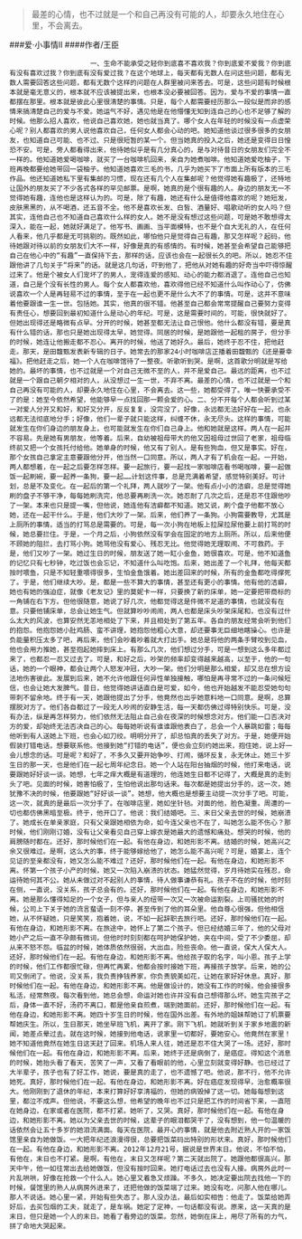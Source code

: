 > 最差的心情，也不过就是一个和自己再没有可能的人，却要永久地住在心里，不会离去。

###爱·小事情Ⅱ
####作者/王臣

						一、生命不能承受之轻你到底喜不喜欢我？你到底爱不爱我？你到底有没有喜欢过我？你到底有没有爱过我？在这个地球上，每天都有无数人在问这些问题，都有无数人需要回答这些问题，都有无数个这样的问题在人群里被问来答去。可是，这些问题有时候根本就是毫无意义的，根本就不应该被提出来，也根本没必要被回答。因为，爱与不爱的事情一直都摆在那里。根本就是彼此心里很清楚的事情。只是，每个人都需要经历那么一段似是而非的感情来搞清楚自己的爱与不爱。她运气不好，遇见他是在他懵懂无知到连自己的心也不足够了解的时候。他那么招人喜欢，他说自己喜欢她，她也就当真了。哪个女人在年轻的时候没有一点虚荣心呢？别人都喜欢的男人说他喜欢自己，任何女人都会心动的吧。她知道他谈过很多很多的女朋友，也知道自己可能、也不过、只是很短暂的某一个。但当她真的投入之后，她还是变得日日惶恐不安。可是，旁人都看得出来，他待她似乎是有几分真心的，是与对待昔日的女朋友们完全不一样的。他知道她爱喝咖啡，就买了一台咖啡机回来，亲自为她煮咖啡。他知道她爱吃柚子，下班再晚都要给她带回一袋柚子。他知道她喜欢三毛的书，几乎为她买下了市面上所有版本的三毛作品。他还知道她私下里有集邮的习惯，现在还有几个人在集邮呢？他觉得她有趣极了，还特地让国外的朋友买了不少各式各样的罕见邮票。是啊，她真的是个很有趣的人。身边的朋友无一不觉得她有趣，连他也是这样认为的。可是，除了有趣，她还有什么是值得他喜欢的呢？她短发，皮肤黑黑的，从不喝酒，还五音不全。他不是喜欢长发、白皙、酒量好、唱歌动听的女人吗？但其实，连他自己也不知道自己喜欢什么样的女人。她不是没有想过这些问题，可是她不敢想得太深入，能在一起，她就好满足了。他写书、画画、当平面模特，也不是个自大无礼的人，在任何人看来，他几乎都是无可挑剔的。既然如此，哪怕他只是觉得自己有趣，那又怎样呢？起码，他待她跟对待以前的女朋友们大不一样，好像是真的有感情的。有时候，她甚至会希望自己能够把自己在他心中的“有趣”一直保持下去，那样的话，应该也会在一起很长久的吧。所以，她忍不住跟他讲了几句关于“将来”的话。就是这几句话，吓到他了，把他从对她有趣的好奇当中吓得惊醒过来了。他是个被女人们宠坏了的男人，宠得连爱的感知、动心的能力都消退了。连他自己也知道，自己是个没有长性的男人。每个女人都喜欢他，喜欢得他已经不知道什么叫作动心了，仿佛说喜欢一个人是再轻易不过的事情，至于在一起也更不是什么大不了的事情。可是，这并不意味着他要跟谁一生一世。包括她。其实，他真的很不错。他甚至自己都会常常提醒自己要努力变得有责任心，想要回到最初知道什么是动心的年纪。可是，这是需要时间的，可能，很快就好了。但她出现得还是略微有点早。分开的时候，她甚至都无法让自己恨他。他什么都没有错，要是真有什么错的话，那也只是她出现得太早，她觉得。同居的时候，是她跟他一起租的房子，但分手的时候，她连让他搬走都不忍心。离开的时候，他送了她好久。最后，她终于忍不住，把他赶走。那天，是田馥甄发表新专辑的日子。她常去的那家24小时咖啡店正播着田馥甄的《还是要幸福》。把他赶走之后，她一个人在咖啡馆待了一整夜。听歌听到哭。是啊，这首歌分明就是写给她的。最坏的事情，也不过就是一个对自己无微不至的人，并不是爱自己。最远的距离，也不过就是一个跟自己朝夕相对的人，从没想过一生一世，不弃不离。最差的心情，也不过就是一个和自己再没有可能的人，却要永久地住在心里，不会离去。这一些，她都受得了。唯一快要承受不了的是：她至今依然希望，他能够早一点找回那一颗会爱的心。二、分不开每个人都会听到过某一对爱人分开又和好，和好又分开，反反复复，没完没了，好像，永远都无法好好在一起，也永远都无法彻底地分手；好像，他们一辈子就只能这样，纠缠不休，永无尽头。这样的事情，可能就发生在你们身边的朋友身上，也可能就发生在你们自己身上。他和她就是这样。两人在一起并不容易。先是她有男朋友，他等着。后来，自幼被祖母带大的他又因祖母过世回了老家，祖母临终前又把一个女孩托付给他。她单身的时候，他又有了别人。是有些狗血，但又是事实。好在，那个女孩自己拿定主意要跟他分开，他当然一口同意。所以，两人才有了机会在一起。一开始，两人都想着，在一起之后要怎样怎样。要一起旅行，要一起找一家咖啡店看书喝咖啡，要一起做饭一起刷碗，要一起养一条狗，要一起……计划这件事，总是充满着希望，感觉特别美好。可计划，总是不及变化。在一起后的第一个礼拜，两人就吵了一架。他有点小小的洁癖，总是觉得她刷的盘子不够干净，每每她刷洗完，他总要再刷洗一次。她忍耐了几次之后，还是忍不住跟他吵了一架。本来也只是提一嘴，但他说，她连他有洁癖都不知道。她又说，刷个盘子他都不放心她，还在一起干什么。于是，他们大吵了一架。后来，他们养了一条狗。小狗需要教导，尤其是上厕所的事情，适当的打骂总是需要的。可是，每一次小狗在地板上拉屎拉尿他要上前打骂的时候，她总要拦住。于是，一个月之后，小狗依然没有学会在固定的地方上厕所。所以，后来他便不顾她的阻拦，去打骂小狗。她骂他没有爱心、残忍无比。他觉得她无理取闹、不可救药。于是，他们又吵了一架。她过生日的时候，朋友送了她一缸小金鱼，她很喜欢。可是，他不知道鱼的记忆只有七秒钟，吃过饭也会忘记，不知道什么叫吃饱。后来，她出差了一个礼拜，他每天都按时喂鱼，只是不知轻重喂得很多，生怕金鱼饿着。她出差回来的时候，所有的金鱼都吃得撑死了。于是，他们继续大吵。是，都是一些不算大的事情，甚至还有更小的事情。他有他的洁癖，她也有她的强迫症，就像《老友记》里的莫妮卡一样，只要换了新的床单，她一定要把带商标的一角铺在右下方。但他很随意，她说了好几次，他都觉得这是件微不足道的事情，也就没有在意。只要他铺床单，总会让她生气。但就算吵吵闹闹，两人也都是床头吵架床尾和，也没有过什么太大的风波，也算安然无恙地相处了下来，并且相处到了第五年。各自的朋友经常会听到他们的抱怨。他抱怨她小肚鸡肠、蛮不讲理，她抱怨他粗心大意，却还要事无巨细地瞎操心。也许是负能量积压太多了吧，再后来，他们会吵着吵着就大打出手。她总是将他的两条手臂咬到见血，他也会用力推她，甚至抱起她摔到床上。有那么几次，他们想过分手，可是一想到这么多年都过来了，也都忍一忍又过去了。可是，和好之后，吵架的频率却变得越来越高，以至于，他的一句话，她的一个眼神，都会让两个人怒发冲冠，大吵一架。他们分明是那么相爱，却又总在想方设法地伤害彼此。发展到后来，她不允许他跟任何异性单独接触，哪怕是再寻常不过的一条问候短信，也会让她大发脾气。昔日，他觉得她讲话直白是可爱，如今，他也开始越发不能忍受她句句带刺不留余地。终于有一天，她跟他提出了分手，他竟然也出乎她意料地一口同意。是啊，总算摆脱对方了。他们各自都过了一段无人吵闹的安静生活，每一天都仿佛过得特别快乐。可是，没有办法，纵是再怎样努力，他们依然无法阻止自己会在夜深的时候想念对方。他们能一口否决对方的爱，却始终无法否决自己的心。每每她听说有谁谁跟他表白了，总会一个人暴跳如雷；每每他听到有人送她上下班，也会心如刀绞。明明分开了，却总怕真的丢失了对方。于是，她便开始假装打错电话，想要联系他。他接到她“打错的电话”，便也会立刻约她出来，抱住她，说上好一会儿想念的话。可是呢？和好了，不多久又要开始争吵、打闹，循环反复，永无休止。她三十岁生日的那一天，也是他们在一起七周年纪念日。她一个人站在阳台抽烟的时候，他打来电话，说要跟她好好谈一谈。她想，七年之痒大概是有道理的，他连她生日都不记得了，大概是真的走到头了吧。见面的时候，她害怕极了，生怕他说出那句话来。每次都是她提出分手的，这一次，她犹豫不决的时候，他要跟她“好好谈一谈”。她想，他大概也是想要主动提一次分手了吧。可能，这一次，就真的是最后一次分手了。在咖啡店里，她如坐针毡。对面的他，脸色凝重。周遭的一切也都仿佛黑暗至极。终于，他开口了。他说：我们结婚吧。三、末日父亲去世的时候，她崩溃了。她成长在单亲家庭，只有父亲跟她相依为命，如今连父亲也不在了，叫她怎么能不伤心？那时候，他们刚刚订婚，没有让父亲看见自己穿上嫁衣是她最大的遗憾和痛处。想哭的时候，他的肩膀随时都在。还好，那时候他们在一起。有他在身边，和她形影不离。结婚的时候，她高兴之余又很难过。是啊，这么大的事，终于能够嫁给他了，她怎么能不高兴呢？可是，婚宴上，连个见证的至亲都没有，她又怎么能不难过？还好，那时候他们在一起。有他在身边，和她形影不离。怀第一个孩子小产的时候，她又一次陷入崩溃的状态。她猛然觉得，岁月待她实在残忍，命运待她何其不公。她从未做过对不起别人的事情，待人做事谦恭有礼。孩子不在的时候，他时刻在侧，一直说，没关系，孩子总会有的。还好，那时候他们在一起。有他在身边，和她形影不离。她是那么懂得知足的一个女子，但与亲人的纽带一次又一次被命运割裂。上司骚扰她的时候，公司上下关于她的流言蜚语一刻不停，甚至传到了他的耳朵里。他自尊心很强，但他相信她，从不怀疑她，只是笑笑，抱着她，说，不如一起辞职去旅行吧。还好，那时候他们在一起。有他在身边，和她形影不离。在旅途中，她怀上了第二个孩子。但已经结婚三年了，他的父母对她小产之后一直不孕颇有微词，但他时时刻刻都在呵护她保护她，夹在中间，受了不少委屈，却从来不怒不怨。临盆的时候，她体质依然很弱，大出血，险些丧命。他一直说，保大人保大人。还好，那时候他们在一起。有他在身边，和她形影不离。他给孩子取的名字，叫小恩。孩子上学的时候，他们工作都很忙碌，但再忙再累，他都会按时接她下班，再接孩子放学。后来，她的公司又倒闭了。他说，没关系，我负责挣钱养家，你负责貌美如花，让她在家好好休息。真好，那时候他们在一起。有他在身边，和她形影不离。他是做设计的，她没有工作的时候，他会接很多私活，经常熬夜。每次看到他，她总会想，命运对她也许并没有自己想得那么坏。她生完孩子之后，身体一直不好，汤药不离口，都是他亲自煎煮，端到她面前。还好，那时候他们在一起。有他在身边，和她形影不离。她四十岁生日的时候，他在国外出差。有外地的姐妹帮她订了机票要帮她庆生。所以，生日那天，她坐早班飞机，离开了家。刚下飞机，她就听到关于家乡地震的新闻，她差点晕过去。就在这时候，她接到他电话，说家里一切都好，要她安心。他竟然在家里！她不知道他竟然在她生日这天赶了回来。机场人来人往，她还是忍不住大哭了一场。还好，那时候他们在一起。有他在身边，和她形影不离。后来，她终于还是病倒了，是癌症。得知这个消息的时候，她抬头看了看天，苦笑了一声，又看了看眼前的他，心里立刻就变得好静。也已经过了大半辈子，孩子也有了好工作，她说，要是真的走了，也不遗憾了吧。他说，那不行，他不允许她死。真好，那时候他们在一起。有他在身边，和她形影不离。好在癌症发现得早，治愈概率很大。他刚刚到了退休的年纪，本来打算好好享清福的，但她的病毁掉了这一切。她每每想到这里，都泣不成声。但他说，不要这么想，他希望的晚年也不过只是把工作的时间省下来，一直陪在她身边，在家或者在医院，都不打紧。她听了，又哭。真好，那时候他们在一起。有他在身边，和她形影不离。她以为父亲去世的时候，这辈子的眼泪都哭干了，没有想到，他一句温暖的话依然会让五十多岁的她泪流满面。每天在医院，最开心的事情，就是他去附近熟人开的一家饭馆里亲自为她做饭。一大把年纪还浪漫得很，总要把饭菜码出特别的形状来。真好，那时候他们在一起。有他在身边，和她形影不离。2012年12月21号，据说是世界末日。他说，不怕不怕，有他在，末日也不打紧。是啊，有他在，末日又怎样呢？第二天就出院了。她跟他都很高兴。那天中午，他一如往常出去给她做饭，但没有按时回来。她打电话过去也没有人接。病房外此时一片乱哄哄，好像在抢救一个什么人。她心里又着急又烦躁。不多久，她决定要出院去找他一下的时候，餐馆里的熟人从病房外进来了，还把他做的饭菜端了过来。她没有吃，问那人他在哪儿。那人不说话。她心里一紧，开始有些失态了。那人没办法，最后如实相告：他走了。饭菜给她弄好后，去买包烟的工夫，就走了，是车祸。她定了定神，一句话都没有说。原来，这一天真的是末日，但只是她一个人的末日。她看了看旁边的饭菜。忽然，她倒在床上，用尽了所有的力气，拼了命地大哭起来。			  		